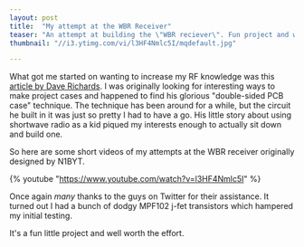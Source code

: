 ```yaml
---
layout: post
title:  "My attempt at the WBR Receiver"
teaser: "An attempt at building the \"WBR reciever\". Fun project and worth the effort."
thumbnail: "//i3.ytimg.com/vi/l3HF4Nmlc5I/mqdefault.jpg"

---
```


What got me started on wanting to increase my RF knowledge was this <a href="http://aa7ee.wordpress.com/2011/07/24/the-wbr-a-simple-high-performance-regen-receiver-for-40m-by-n1byt/">article by Dave Richards</a>. I was originally looking for interesting ways to make project cases and happened to find his glorious "double-sided PCB case" technique. The technique has been around for a while, but the circuit he built in it was just so pretty I had to have a go. His little story about using shortwave radio as a kid piqued my interests enough to actually sit down and build one.

So here are some short videos of my attempts at the WBR receiver originally designed by N1BYT.

{% youtube "https://www.youtube.com/watch?v=l3HF4Nmlc5I" %}

Once again <em>many</em> thanks to the guys on Twitter for their assistance. It turned out I had a bunch of dodgy MPF102 j-fet transistors which hampered my initial testing.

It's a fun little project and well worth the effort.
